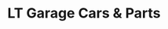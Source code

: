 ---
title: "LT Garage Cars & Parts"
url: /heilbronn/lt-garage-cars-und-parts/
shop: Autowerkstatt
---
